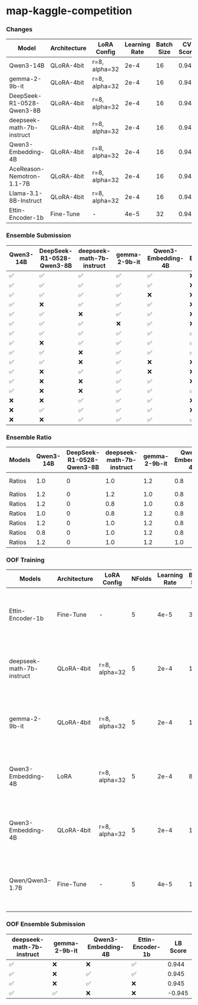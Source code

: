 # map-kaggle-competition

### Changes

| Model                     | Architecture | LoRA Config   | Learning Rate | Batch Size | CV Score | LB Score |
| ------------------------- | ------------ | ------------- | ------------- | ---------- | -------- | -------- |
| Qwen3-14B                 | QLoRA-4bit   | r=8, alpha=32 | 2e-4          | 16         | 0.945    | 0.943    |
| gemma-2-9b-it             | QLoRA-4bit   | r=8, alpha=32 | 2e-4          | 16         | 0.942    | 0.942    |
| DeepSeek-R1-0528-Qwen3-8B | QLoRA-4bit   | r=8, alpha=32 | 2e-4          | 16         | 0.945    | 0.942    |
| deepseek-math-7b-instruct | QLoRA-4bit   | r=8, alpha=32 | 2e-4          | 16         | 0.943    | 0.942    |
| Qwen3-Embedding-4B        | QLoRA-4bit   | r=8, alpha=32 | 2e-4          | 16         | 0.945    | 0.942    |
| AceReason-Nemotron-1.1-7B | QLoRA-4bit   | r=8, alpha=32 | 2e-4          | 16         | 0.943    | 0.938    |
| Llama-3.1-8B-Instruct     | QLoRA-4bit   | r=8, alpha=32 | 2e-4          | 16         | 0.943    | 0.939    |
| Ettin-Encoder-1b          | Fine-Tune    | -             | 4e-5          | 32         | 0.944    | 0.941    |

### Ensemble Submission

| Qwen3-14B | DeepSeek-R1-0528-Qwen3-8B | deepseek-math-7b-instruct | gemma-2-9b-it | Qwen3-Embedding-4B | Ettin-Encoder-1b | Top@k | LB Score |
| --------- | ------------------------- | ------------------------- | ------------- | ------------------ | ---------------- | ----- | -------- |
| ✅         | ✅                         | ✅                         | ✅             | ✅                  | ❌                | 3     | 0.946    |
| ✅         | ✅                         | ✅                         | ✅             | ✅                  | ❌                | 10    | 0.946    |
| ✅         | ✅                         | ✅                         | ✅             | ❌                  | ❌                | 3     | 0.944    |
| ✅         | ❌                         | ✅                         | ✅             | ✅                  | ❌                | 3     | 0.945    |
| ✅         | ✅                         | ❌                         | ✅             | ✅                  | ❌                | 3     | 0.945    |
| ✅         | ✅                         | ✅                         | ❌             | ✅                  | ❌                | 3     | 0.945    |
| ✅         | ✅                         | ✅                         | ✅             | ✅                  | ✅                | 10    | 0.947    |
| ✅         | ❌                         | ✅                         | ✅             | ✅                  | ✅                | 10    | 0.947    |
| ✅         | ✅                         | ❌                         | ✅             | ✅                  | ✅                | 10    | 0.946    |
| ✅         | ✅                         | ❌                         | ✅             | ❌                  | ❌                | 10    | 0.944    |
| ✅         | ❌                         | ✅                         | ✅             | ❌                  | ❌                | 10    | 0.945    |
| ✅         | ❌                         | ❌                         | ✅             | ✅                  | ❌                | 10    | 0.946    |
| ✅         | ❌                         | ❌                         | ✅             | ✅                  | ✅                | 10    | 0.945    |
| ❌         | ❌                         | ✅                         | ✅             | ✅                  | ❌                | 10    | 0.946    |
| ❌         | ✅                         | ✅                         | ✅             | ✅                  | ❌                | 10    | 0.945    |
| ❌         | ❌                         | ✅                         | ✅             | ✅                  | ✅                | 10    | 0.947    |

### Ensemble Ratio

| Models | Qwen3-14B | DeepSeek-R1-0528-Qwen3-8B | deepseek-math-7b-instruct | gemma-2-9b-it | Qwen3-Embedding-4B | Ettin-Encoder-1b | LB Score       |
| ------ | --------- | ------------------------- | ------------------------- | ------------- | ------------------ | ---------------- | -------------- |
| Ratios | 1.0       | 0                         | 1.0                       | 1.2           | 0.8                | 0.8              | 0.947 (higher) |
| Ratios | 1.2       | 0                         | 1.2                       | 1.0           | 0.8                | 0.8              | 0.947          |
| Ratios | 1.2       | 0                         | 0.8                       | 1.0           | 0.8                | 0.8              | 0.947          |
| Ratios | 1.0       | 0                         | 0.8                       | 1.2           | 0.8                | 0.8              | 0.947          |
| Ratios | 1.2       | 0                         | 1.0                       | 1.2           | 0.8                | 0.8              | 0.947          |
| Ratios | 0.8       | 0                         | 1.0                       | 1.2           | 0.8                | 0.8              | 0.947          |
| Ratios | 1.2       | 0                         | 1.0                       | 1.2           | 1.0                | 0.8              | 0.947          |

### OOF Training

| Models                    | Architecture | LoRA Config   | NFolds | Learning Rate | Batch Size | CV Score                                              | LB Score |
| ------------------------- | ------------ | ------------- | ------ | ------------- | ---------- | ----------------------------------------------------- | -------- |
| Ettin-Encoder-1b          | Fine-Tune    | -             | 5      | 4e-5          | 32         | 0.94171, 0.94105, 0.94266, 0.94270, 0.94248 - 0.94212 | 0.942    |
| deepseek-math-7b-instruct | QLoRA-4bit   | r=8, alpha=32 | 5      | 2e-4          | 16         | 0.93978, 0.94309, 0.94427, 0.94475, 0.94289 - 0.94295 | 0.945    |
| gemma-2-9b-it             | QLoRA-4bit   | r=8, alpha=32 | 5      | 2e-4          | 16         | 0.93908, 0.94134, 0.94066, 0.93880, 0.94186 - 0.94035 | 0.942    |
| Qwen3-Embedding-4B        | LoRA         | r=8, alpha=32 | 5      | 2e-4          | 8          | 0.94348, 0.94293, 0.94575, 0.94211, 0.94250 - 0.94335 | 0.947    |
| Qwen3-Embedding-4B        | QLoRA-4bit   | r=8, alpha=32 | 5      | 2e-4          | 16         | 0.94396, 0.94275, 0.94527, 0.94450, 0.94561 - 0.94442 | -        |
| Qwen/Qwen3-1.7B           | Fine-Tune    | -             | 5      | 4e-5          | 16         | 0.93921, 0.93961, 0.94027, 0.94168, 0.94227 - 0.94061 | 0.942    |

### OOF Ensemble Submission

| deepseek-math-7b-instruct | gemma-2-9b-it | Qwen3-Embedding-4B | Ettin-Encoder-1b | LB Score |
| ------------------------- | ------------- | ------------------ | ---------------- | -------- |
| ✅                         | ❌             | ❌                  | ✅                | 0.944    |
| ✅                         | ❌             | ✅                  | ✅                | 0.945    |
| ✅                         | ❌             | ✅                  | ❌                | 0.945    |
| ✅                         | ✅             | ❌                  | ❌                | -0.945   |

